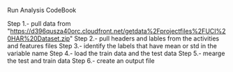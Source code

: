 Run Analysis CodeBook

Step 1.- pull data from "https://d396qusza40orc.cloudfront.net/getdata%2Fprojectfiles%2FUCI%20HAR%20Dataset.zip"
Step 2.- pull headers and lables from the activities and features files
Step 3.- identify the labels that have mean or std in the variable name
Step 4.- load the train data and the test data
Step 5.- mearge the test and train data
Step 6.- create an output file
